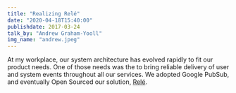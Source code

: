 ```yaml
---
title: "Realizing Relé"
date: "2020-04-18T15:40:00"
publishdate: 2017-03-24
talk_by: "Andrew Graham-Yooll"
img_name: "andrew.jpeg"
---
```


At my workplace, our system architecture has evolved rapidly to fit our
product needs. One of those needs was the to bring reliable delivery of
user and system events throughout all our services. We adopted Google
PubSub, and eventually Open Sourced our solution,
[Relé](https://medium.com/mercadona-tech/announcing-rel%C3%A9-c2d0540af3b9).
